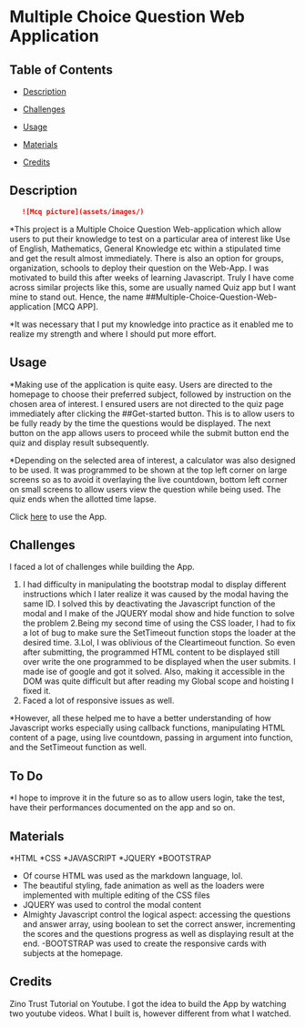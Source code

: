 # Multiple Choice Question Web Application


## Table of Contents

- [Description](#description)

- [Challenges](#challenges)

- [Usage](#usage)

- [Materials](#materials)

- [Credits](#credits)

## Description

```md 
   ![Mcq picture](assets/images/)
```

*This project is a Multiple Choice Question Web-application which allow users to put their knowledge to test on a particular area of interest like Use of English, Mathematics, General Knowledge etc
 within a stipulated time and get the result almost immediately. There is also an option for groups, organization, schools to deploy their question on the Web-App.
I was motivated to build this after weeks of learning Javascript. Truly I have come across similar projects like this, some are usually named Quiz app but 
I want mine to stand out. Hence, the name ##Multiple-Choice-Question-Web-application [MCQ APP].

*It was necessary that I put my knowledge into practice as it enabled me to realize my strength and where I should put more effort.


## Usage

*Making use of the application is quite easy. Users are directed to the homepage to choose their preferred subject, followed by instruction on the chosen area of interest.
I ensured users are not directed to the quiz page immediately after clicking the ##Get-started button. This is to allow users to be fully ready by the time the questions would be displayed.
The next button on the app allows users to proceed while the submit button end the quiz and display result subsequently.

*Depending on the selected area of interest, a calculator was also designed to be used. It was programmed to be shown at the top left corner on large screens so as to avoid it overlaying the live countdown, bottom left corner on small screens to allow users view the question while being used.
The quiz ends when the allotted time lapse.

Click [here](https:/https://olasupotomiwa.github.io/Mcq-App/Quiz%20doc/) to use the App.


## Challenges
 I faced a lot of challenges while building the App. 

 1. I had difficulty in manipulating the bootstrap modal to display different instructions which I later realize it was caused by the modal having the same ID. I solved this by deactivating the Javascript function of the modal and I make of the JQUERY modal show and hide function to solve the problem
 2.Being my second time of using the CSS loader, I had to fix a lot of bug to make sure the SetTimeout function stops the loader at the desired time.
 3.Lol, I was oblivious of the Cleartimeout function. So even after submitting, the programmed HTML content to be displayed still over write the one programmed to be displayed when the user submits. I made ise of google and got it solved.
 Also, making it accessible in the DOM was quite difficult but after reading my Global scope and hoisting I fixed it.
 4. Faced a lot of responsive issues as well.

 *However, all these helped me to have a better understanding of how Javascript works especially using callback functions, manipulating HTML content of a page, using live countdown, passing in argument into function, and the SetTimeout function as well.

 ## To Do
*I hope to improve it in the future so as to allow users login, take the test, have their performances documented on the app and so on.

## Materials
*HTML *CSS *JAVASCRIPT *JQUERY *BOOTSTRAP
- Of course HTML was used as the markdown language, lol.
- The beautiful styling, fade animation as well as the loaders were implemented with multiple editing of the CSS files
- JQUERY was used to control the modal content
- Almighty Javascript control the logical aspect: accessing the questions and answer array, using boolean to set the correct answer, incrementing the scores and the questions progress as well as displaying result at the end.
-BOOTSTRAP was used to create the responsive cards with subjects at the homepage.

## Credits

Zino Trust Tutorial on Youtube.
I got the idea to build the App by watching two youtube videos. What I built is, however different from what I watched.



